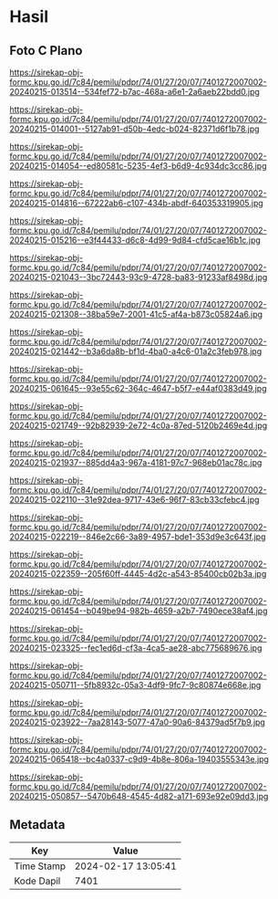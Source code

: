 # Hasil

## Foto C Plano

https://sirekap-obj-formc.kpu.go.id/7c84/pemilu/pdpr/74/01/27/20/07/7401272007002-20240215-013514--534fef72-b7ac-468a-a6e1-2a6aeb22bdd0.jpg

https://sirekap-obj-formc.kpu.go.id/7c84/pemilu/pdpr/74/01/27/20/07/7401272007002-20240215-014001--5127ab91-d50b-4edc-b024-82371d6f1b78.jpg

https://sirekap-obj-formc.kpu.go.id/7c84/pemilu/pdpr/74/01/27/20/07/7401272007002-20240215-014054--ed80581c-5235-4ef3-b6d9-4c934dc3cc86.jpg

https://sirekap-obj-formc.kpu.go.id/7c84/pemilu/pdpr/74/01/27/20/07/7401272007002-20240215-014816--67222ab6-c107-434b-abdf-640353319905.jpg

https://sirekap-obj-formc.kpu.go.id/7c84/pemilu/pdpr/74/01/27/20/07/7401272007002-20240215-015216--e3f44433-d6c8-4d99-9d84-cfd5cae16b1c.jpg

https://sirekap-obj-formc.kpu.go.id/7c84/pemilu/pdpr/74/01/27/20/07/7401272007002-20240215-021043--3bc72443-93c9-4728-ba83-91233af8498d.jpg

https://sirekap-obj-formc.kpu.go.id/7c84/pemilu/pdpr/74/01/27/20/07/7401272007002-20240215-021308--38ba59e7-2001-41c5-af4a-b873c05824a6.jpg

https://sirekap-obj-formc.kpu.go.id/7c84/pemilu/pdpr/74/01/27/20/07/7401272007002-20240215-021442--b3a6da8b-bf1d-4ba0-a4c6-01a2c3feb978.jpg

https://sirekap-obj-formc.kpu.go.id/7c84/pemilu/pdpr/74/01/27/20/07/7401272007002-20240215-061645--93e55c62-364c-4647-b5f7-e44af0383d49.jpg

https://sirekap-obj-formc.kpu.go.id/7c84/pemilu/pdpr/74/01/27/20/07/7401272007002-20240215-021749--92b82939-2e72-4c0a-87ed-5120b2469e4d.jpg

https://sirekap-obj-formc.kpu.go.id/7c84/pemilu/pdpr/74/01/27/20/07/7401272007002-20240215-021937--885dd4a3-967a-4181-97c7-968eb01ac78c.jpg

https://sirekap-obj-formc.kpu.go.id/7c84/pemilu/pdpr/74/01/27/20/07/7401272007002-20240215-022110--31e92dea-9717-43e6-96f7-83cb33cfebc4.jpg

https://sirekap-obj-formc.kpu.go.id/7c84/pemilu/pdpr/74/01/27/20/07/7401272007002-20240215-022219--846e2c66-3a89-4957-bde1-353d9e3c643f.jpg

https://sirekap-obj-formc.kpu.go.id/7c84/pemilu/pdpr/74/01/27/20/07/7401272007002-20240215-022359--205f60ff-4445-4d2c-a543-85400cb02b3a.jpg

https://sirekap-obj-formc.kpu.go.id/7c84/pemilu/pdpr/74/01/27/20/07/7401272007002-20240215-061454--b049be94-982b-4659-a2b7-7490ece38af4.jpg

https://sirekap-obj-formc.kpu.go.id/7c84/pemilu/pdpr/74/01/27/20/07/7401272007002-20240215-023325--fec1ed6d-cf3a-4ca5-ae28-abc775689676.jpg

https://sirekap-obj-formc.kpu.go.id/7c84/pemilu/pdpr/74/01/27/20/07/7401272007002-20240215-050711--5fb8932c-05a3-4df9-9fc7-9c80874e668e.jpg

https://sirekap-obj-formc.kpu.go.id/7c84/pemilu/pdpr/74/01/27/20/07/7401272007002-20240215-023922--7aa28143-5077-47a0-90a6-84379ad5f7b9.jpg

https://sirekap-obj-formc.kpu.go.id/7c84/pemilu/pdpr/74/01/27/20/07/7401272007002-20240215-065418--bc4a0337-c9d9-4b8e-806a-19403555343e.jpg

https://sirekap-obj-formc.kpu.go.id/7c84/pemilu/pdpr/74/01/27/20/07/7401272007002-20240215-050857--5470b648-4545-4d82-a171-693e92e09dd3.jpg


## Metadata

| Key        | Value               |
| ---------- | ------------------- |
| Time Stamp | 2024-02-17 13:05:41 |
| Kode Dapil | 7401                |



